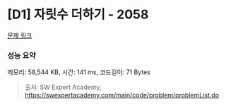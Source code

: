 # [D1] 자릿수 더하기 - 2058 

[문제 링크](https://swexpertacademy.com/main/code/problem/problemDetail.do?contestProbId=AV5QPRjqA10DFAUq) 

### 성능 요약

메모리: 58,544 KB, 시간: 141 ms, 코드길이: 71 Bytes



> 출처: SW Expert Academy, https://swexpertacademy.com/main/code/problem/problemList.do